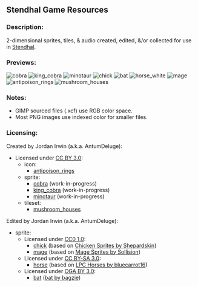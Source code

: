 ## Stendhal Game Resources


### **Description:**

2-dimensional sprites, tiles, & audio created, edited, &/or collected for use in [Stendhal](https://stendhalgame.org/).


### **Previews:**

![cobra](https://raw.githubusercontent.com/AntumDeluge/stendhal-resources/master/sprites/animal/cobra/preview.gif)
![king_cobra](https://raw.githubusercontent.com/AntumDeluge/stendhal-resources/master/sprites/animal/king_cobra/preview.gif)
![minotaur](https://raw.githubusercontent.com/AntumDeluge/stendhal-resources/master/sprites/creature/minotaur/preview.gif)
![chick](https://raw.githubusercontent.com/AntumDeluge/stendhal-resources/master/sprites/animal/chick/preview.gif)
![bat](https://raw.githubusercontent.com/AntumDeluge/stendhal-resources/master/sprites/animal/bat/preview.gif)
![horse_white](https://raw.githubusercontent.com/AntumDeluge/stendhal-resources/master/sprites/animal/horse/preview.gif)
![mage](https://raw.githubusercontent.com/AntumDeluge/stendhal-resources/master/sprites/character/mage/preview.gif)
![antipoison_rings](https://raw.githubusercontent.com/AntumDeluge/stendhal-resources/master/icons/antipoison_rings/preview.png)
![mushroom_houses](https://raw.githubusercontent.com/AntumDeluge/stendhal-resources/master/tileset/mushroom_houses/preview.png)


### **Notes:**

- GIMP sourced files (.xcf) use RGB color space.
- Most PNG images use indexed color for smaller files.


### **Licensing:**

Created by Jordan Irwin (a.k.a. AntumDeluge):
- Licensed under [CC BY 3.0](LICENSE.txt):
  - icon:
    - [antipoison_rings](icons/antipoison_rings)
  - sprite:
    - [cobra](sprites/animal/cobra) (work-in-progress)
    - [king_cobra](sprites/animal/king_cobra) (work-in-progress)
    - [minotaur](sprites/creature/minotaur) (work-in-progress)
  - tileset:
    - [mushroom_houses](tiles/mushroom_houses)

Edited by Jordan Irwin (a.k.a. AntumDeluge):
- sprite:
  - Licensed under [CC0 1.0](docs/licenses/CC0-1.0.txt):
    - [chick](sprites/animal/chick) (based on [Chicken Sprites by Shepardskin](https://opengameart.org/content/chicken-sprites))
    - [mage](sprites/character/mage) (based on [Mage Sprites by Sollision](https://opengameart.org/content/mage-sprites-idle-and-walking))
  - Licensed under [CC BY-SA 3.0](docs/licenses/CC-BY-SA-3.0.txt):
    - [horse](sprites/animal/horse) (based on [LPC Horses by bluecarrot16](https://opengameart.org/content/lpc-horses))
  - Licensed under [OGA BY 3.0](docs/licenses/OGA-BY-3.0.txt):
    - [bat](sprites/animal/bat) ([bat by bagzie](https://opengameart.org/node/26447))

